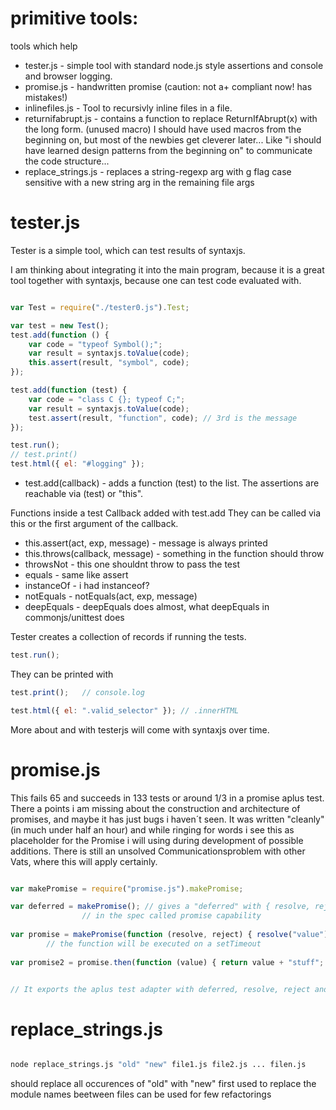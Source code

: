 primitive tools:
================

tools which help

* tester.js - simple tool with standard node.js style assertions and console and browser logging.
* promise.js - handwritten promise (caution: not a+ compliant now! has mistakes!)
* inlinefiles.js - Tool to recursivly inline files in a file.
* returnifabrupt.js - contains a function to replace ReturnIfAbrupt(x) with the long form. (unused macro)
  I should have used macros from the beginning on, but most of the newbies get cleverer later...
  Like "i should have learned design patterns from the beginning on" to communicate the code structure...
* replace_strings.js - replaces a string-regexp arg with g flag case sensitive with a new string arg in the remaining file args

tester.js
=========

Tester is a simple tool, which can test results of syntaxjs.

I am thinking about integrating it into the main program, because
it is a great tool together with syntaxjs, because one can test 
code evaluated with.

```javascript

var Test = require("./tester0.js").Test;

var test = new Test();
test.add(function () {
    var code = "typeof Symbol();";
    var result = syntaxjs.toValue(code);
    this.assert(result, "symbol", code);
});

test.add(function (test) {
    var code = "class C {}; typeof C;";
    var result = syntaxjs.toValue(code);
    test.assert(result, "function", code); // 3rd is the message
});

test.run();
// test.print()
test.html({ el: "#logging" });

```
* test.add(callback) - adds a function (test) to the list. The assertions are reachable via (test) or "this".

Functions inside a test Callback added with test.add 
They can be called via this or the first argument of the callback.

* this.assert(act, exp, message) - message is always printed
* this.throws(callback, message) - something in the function should throw
* throwsNot		- this one shouldnt throw to pass the test
* equals		- same like assert
* instanceOf		- i had instanceof?
* notEquals		- notEquals(act, exp, message)	
* deepEquals		- deepEquals does almost, what deepEquals in commonjs/unittest does

Tester creates a collection of records if running the tests.

```javascript
test.run();
```

They can be printed with

```javascript
test.print();	// console.log
```

```javascript
test.html({ el: ".valid_selector" }); // .innerHTML
````

More about and with testerjs will come with syntaxjs over time.


promise.js
=========

This fails 65 and succeeds in 133 tests or around 1/3 in a promise aplus test.
There a points i am missing about the construction and architecture of promises,
and maybe it has just bugs i haven´t seen. It was written "cleanly" (in much 
under half an hour) and while ringing for words i see this as placeholder for the
Promise i will using during development of possible additions. There is still an
unsolved Communicationsproblem with other Vats, where this will apply certainly.

```javascript

var makePromise = require("promise.js").makePromise;

var deferred = makePromise(); // gives a "deferred" with { resolve, reject, promise }
			    // in the spec called promise capability
			    
var promise = makePromise(function (resolve, reject) { resolve("value"); });
		// the function will be executed on a setTimeout
		
var promise2 = promise.then(function (value) { return value + "stuff"; }, function (error) { handleError(error); });		


// It exports the aplus test adapter with deferred, resolve, reject and the makePromise.

```

replace_strings.js
================

```bash

node replace_strings.js "old" "new" file1.js file2.js ... filen.js

```

should replace all occurences of "old" with "new"
first used to replace the module names beetween files
can be used for few refactorings
